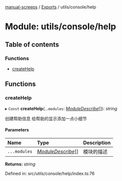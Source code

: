 [manual-screeps](../README.md) / [Exports](../modules.md) / utils/console/help

# Module: utils/console/help

## Table of contents

### Functions

- [createHelp](utils_console_help.md#createhelp)

## Functions

### createHelp

▸ `Const` **createHelp**(...`modules`: [*ModuleDescribe*](../interfaces/utils_console_help_types.moduledescribe.md)[]): *string*

创建帮助信息
给帮助的显示添加一点小细节

#### Parameters

| Name | Type | Description |
| :------ | :------ | :------ |
| `...modules` | [*ModuleDescribe*](../interfaces/utils_console_help_types.moduledescribe.md)[] | 模块的描述 |

**Returns:** *string*

Defined in: src/utils/console/help/index.ts:76
